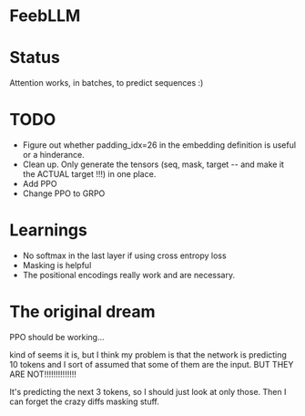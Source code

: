 # FeebLLM

# Status

Attention works, in batches, to predict sequences :)

# TODO

* Figure out whether padding_idx=26 in the embedding definition is useful or a hinderance.
* Clean up. Only generate the tensors (seq, mask, target -- and make it the ACTUAL target !!!) in one place.
* Add PPO
* Change PPO to GRPO

# Learnings
* No softmax in the last layer if using cross entropy loss
* Masking is helpful
* The positional encodings really work and are necessary.

# The original dream

PPO should be working... 

kind of seems it is, but I think my problem is that the network is predicting 10 tokens
and I sort of assumed that some of them are the input. BUT THEY ARE NOT!!!!!!!!!!!!!!

It's predicting the next 3 tokens, so I should just look at only those. Then I can forget
the crazy diffs masking stuff.